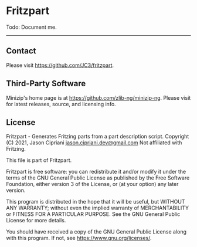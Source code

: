 # Fritzpart

Todo: Document me.

---

## Contact

Please visit https://github.com/JC3/fritzpart.

## Third-Party Software 

Minizip's home page is at https://github.com/zlib-ng/minizip-ng.
Please visit for latest releases, source, and licensing info.

## License

Fritzpart - Generates Fritzing parts from a part description script.
Copyright (C) 2021, Jason Cipriani <jason.cipriani.dev@gmail.com>
Not affiliated with Fritzing.

This file is part of Fritzpart.

Fritzpart is free software: you can redistribute it and/or modify
it under the terms of the GNU General Public License as published by
the Free Software Foundation, either version 3 of the License, or
(at your option) any later version.

This program is distributed in the hope that it will be useful,
but WITHOUT ANY WARRANTY; without even the implied warranty of
MERCHANTABILITY or FITNESS FOR A PARTICULAR PURPOSE.  See the
GNU General Public License for more details.

You should have received a copy of the GNU General Public License
along with this program.  If not, see <https://www.gnu.org/licenses/>.

